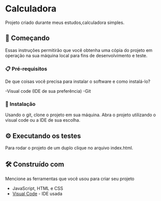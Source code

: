 # Calculadora


Projeto criado durante meus estudos,calculadora simples.

## 🚀 Começando

Essas instruções permitirão que você obtenha uma cópia do projeto em operação na sua máquina local para fins de desenvolvimento e teste.


### 📋 Pré-requisitos

De que coisas você precisa para instalar o software e como instalá-lo?

-Visual code (IDE de sua preferência)
-Git



### 🔧 Instalação

Usando o git, clone o projeto em sua máquina.
Abra o projeto utilizando o visual code ou a IDE de sua escolha.




## ⚙️ Executando os testes

Para rodar o projeto de um duplo clique no arquivo index.html.


## 🛠️ Construído com

Mencione as ferramentas que você usou para criar seu projeto
* JavaScript, HTML e CSS
* [Visual Code](https://code.visualstudio.com/download) - IDE usada
